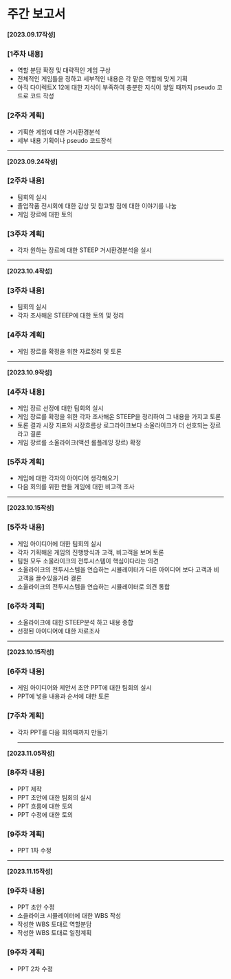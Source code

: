 # 주간 보고서
     
__[2023.09.17작성]__
### [1주차 내용]
- 역할 분담 확정 및 대략적인 게임 구상
- 전체적인 게임틀을 정하고 세부적인 내용은 각 맡은 역할에 맞게 기획
- 아직 다이렉트X 12에 대한 지식이 부족하여 충분한 지식이 쌓일 때까지 pseudo 코드로 코드 작성  
    
### [2주차 계획]
- 기획한 게임에 대한 거시환경분석
- 세부 내용 기획이나 pseudo 코드장석
    
---
    
__[2023.09.24작성]__
### [2주차 내용]
- 팀회의 실시
- 졸업작품 전시회에 대한 감상 및 참고할 점에 대한 이야기를 나눔
- 게임 장르에 대한 토의
    
    
### [3주차 계획]
- 각자 원하는 장르에 대한 STEEP 거시환경분석을 실시
     
---
    
__[2023.10.4작성]__
### [3주차 내용]
- 팀회의 실시
- 각자 조사해온 STEEP에 대한 토의 및 정리


### [4주차 계획]
- 게임 장르를 확정을 위한 자료정리 및 토론
     
----
    
__[2023.10.9작성]__
### [4주차 내용]
- 게임 장르 선정에 대한 팀회의 실시
- 게임 장르를 확정을 위한 각자 조사해온 STEEP을 정리하여 그 내용을 가지고 토론
- 토론 결과 시장 지표와 시장흐름상 로그라이크보다 소울라이크가 더 선호되는 장르라고 결론 
- 게임 장르를 소울라이크(액션 롤플레잉 장르) 확정


### [5주차 계획]
- 게임에 대한 각자의 아이디어 생각해오기
- 다음 회의를 위한 만들 게임에 대한 비고객 조사
     
-----
    
__[2023.10.15작성]__
### [5주차 내용]
- 게임 아이디어에 대한 팀회의 실시
- 각자 기획해온 게임의 진행방식과 고객, 비고객을 보며 토론
- 팀원 모두 소울라이크의 전투시스템이 핵심이다라는 의견
- 소울라이크의 전투시스템을 연습하는 시뮬레이터가 다른 아이디어 보다 고객과 비고객을 끌수있을거라 결론
- 소울라이크의 전투시스템을 연습하는 시뮬레이터로 의견 통합


### [6주차 계획]
- 소울라이크에 대한 STEEP분석 하고 내용 종합
- 선정된 아이디어에 대한 자료조사
      
-----
__[2023.10.15작성]__
### [6주차 내용]
- 게임 아이디어와 제안서 초안 PPT에 대한 팀회의 실시
- PPT에 넣을 내용과 순서에 대한 토론


### [7주차 계획]
- 각자 PPT를 다음 회의때까지 만들기

  ----
__[2023.11.05작성]__
### [8주차 내용]
- PPT 제작
- PPT 초안에 대한 팀회의 실시
- PPT 흐름에 대한 토의
- PPT 수정에 대한 토의


### [9주차 계획]
- PPT 1차 수정

----
__[2023.11.15작성]__
### [9주차 내용]
- PPT 초안 수정
- 소을라이크 시뮬레이터에 대한 WBS 작성
- 작성한 WBS 토대로 역할분담
- 작성한 WBS 토대로 일정계획



### [9주차 계획]
- PPT 2차 수정

